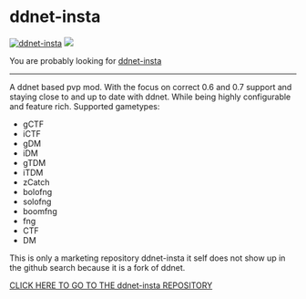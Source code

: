 # ddnet-insta

[![ddnet-insta](other/ddnet-insta.png)](https://github.com/ddnet-insta/ddnet-insta) [![](https://github.com/ddnet-insta/ddnet-insta/workflows/Build/badge.svg)](https://github.com/ddnet-insta/ddnet-insta/actions?query=workflow%3ABuild+event%3Apush+branch%3Amaster)

You are probably looking for [ddnet-insta](https://github.com/ddnet-insta/ddnet-insta)

---

A ddnet based pvp mod. With the focus on correct 0.6 and 0.7 support and staying close to and up to date with ddnet.
While being highly configurable and feature rich. Supported gametypes:
- gCTF
- iCTF
- gDM
- iDM
- gTDM
- iTDM
- zCatch
- bolofng
- solofng
- boomfng
- fng
- CTF
- DM

This is only a marketing repository ddnet-insta it self does not show up in the github search because it is a fork of ddnet.


[CLICK HERE TO GO TO THE ddnet-insta REPOSITORY](https://github.com/ddnet-insta/ddnet-insta)

